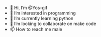 - 👋 Hi, I’m @Yos-gif
- 👀 I’m interested in programming
- 🌱 I’m currently learning python
- 💞️ I’m looking to collaborate on make code
- 📫 How to reach me male

<!---
Yos-gif/Yos-gif is a ✨ special ✨ repository because its `README.md` (this file) appears on your GitHub profile.
You can click the Preview link to take a look at your changes.
--->
